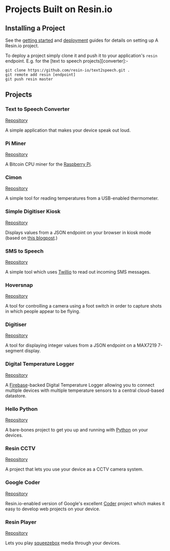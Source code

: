 # Projects Built on Resin.io

## Installing a Project

See the [getting started][getting-started] and [deployment][deploy] guides for
details on setting up A Resin.io project.

To deploy a project simply clone it and push it to your application's `resin`
endpoint. E.g. for the [text to speech projects][converter]:-

```
git clone https://github.com/resin-io/text2speech.git .
git remote add resin [endpoint]
git push resin master
```

## Projects

### Text to Speech Converter

[Repository][text2speech]

A simple application that makes your device speak out loud.

### Pi Miner

[Repository][rpiminer]

A Bitcoin CPU miner for the [Raspberry Pi][rpi].

### Cimon

[Repository][cimon]

A simple tool for reading temperatures from a USB-enabled thermometer.

### Simple Digitiser Kiosk

[Repository][digitiser-kiosk]

Displays values from a JSON endpoint on your browser in kiosk mode (based on
[this blogpost][kiosk-post].)

### SMS to Speech

[Repository][sms2speech]

A simple tool which uses [Twillio][twillio] to read out incoming SMS messages.

### Hoversnap

[Repository][hoversnap]

A tool for controlling a camera using a foot switch in order to capture shots in
which people appear to be flying.

### Digitiser

[Repository][digitiser]

A tool for displaying integer values from a JSON endpoint on a MAX7219 7-segment
display.

### Digital Temperature Logger

[Repository][firebase-dtl]

A [Firebase][firebase]-backed Digital Temperature Logger allowing you to connect
multiple devices with multiple temperature sensors to a central cloud-based
datastore.

### Hello Python

[Repository][hello-python]

A bare-bones project to get you up and running with [Python][python] on your
devices.

### Resin CCTV

[Repository][resin-cctv]

A project that lets you use your device as a CCTV camera system.

### Google Coder

[Repository][coder-fork]

Resin.io-enabled version of Google's excellent [Coder][coder] project which
makes it easy to develop web projects on your device.

### Resin Player

[Repository][resin-player]

Lets you play [squeezebox][squeezebox] media through your devices.

[deploy]:/pages/deployment.md

[rpi]:http://www.raspberrypi.org/
[python]:https://www.python.org/
[firebase]:https://www.firebase.com/

[getting-started]:/pages/gettingStarted.md
[text2speech]:https://github.com/resin-io/text2speech
[coder-fork]:https://github.com/resin-io/coder
[coder]:https://googlecreativelab.github.io/coder/
[rpiminer]:https://github.com/csquared/resin-piminer
[bitcoin]:http://en.wikipedia.org/wiki/Bitcoin
[resin-player]:https://bitbucket.org/lifeeth/resin_player/
[squeezebox]:http://www.mysqueezebox.com/index/Home
[cimon]:https://bitbucket.org/efwe/cimon
[digitiser-kiosk]:https://bitbucket.org/lifeeth/resin-kiosk
[kiosk-post]:http://blogs.wcode.org/2013/09/howto-boot-your-raspberry-pi-into-a-fullscreen-browser-kiosk/
[sms2speech]:https://github.com/alexandrosm/sms2speech
[twillio]:https://www.twilio.com/
[hoversnap]:https://github.com/resin-io/hoversnap
[digitiser]:https://github.com/shaunmulligan/digitiser
[firebase-dtl]:https://github.com/shaunmulligan/firebaseDTL
[hello-python]:https://github.com/alexandrosm/hello-python
[resin-cctv]:https://github.com/abresas/resin-cctv
